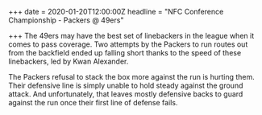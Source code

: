+++
date = 2020-01-20T12:00:00Z
headline = "NFC Conference Championship - Packers @ 49ers"

+++
The 49ers may have the best set of linebackers in the league when it comes to pass coverage. Two attempts by the Packers to run routes out from the backfield ended up falling short thanks to the speed of these linebackers, led by Kwan Alexander. 

The Packers refusal to stack the box more against the run is hurting them. Their defensive line is simply unable to hold steady against the ground attack. And unfortunately, that leaves mostly defensive backs to guard against the run once their first line of defense fails.